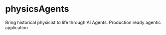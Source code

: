 # physicsAgents
Bring historical physicist to life through AI Agents. Production ready agentic application
